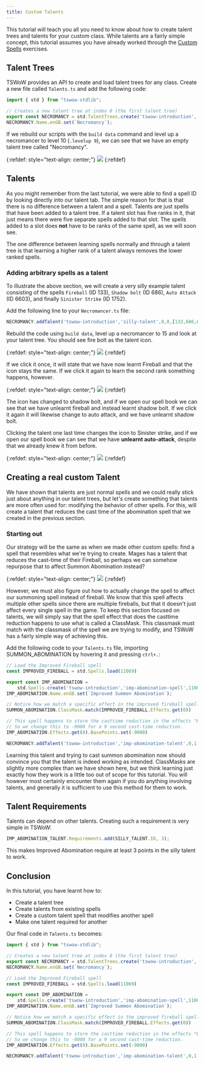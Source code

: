 ```yaml
---
title: Custom Talents
---
```


This tutorial will teach you all you need to know about how to create talent trees and talents for your custom class. While talents are a fairly simple concept, this tutorial assumes you have already worked through the [Custom Spells](5_CustomSpells.md) exercises.

## Talent Trees

TSWoW provides an API to create and load talent trees for any class. Create a new file called `Talents.ts` and add the following code: 

```ts
import { std } from "tswow-stdlib";

// Creates a new talent tree at index 0 (the first talent tree)
export const NECROMANCY = std.TalentTrees.create('tswow-introduction','tswow',0,[NECROMANCER_CLASS.ID])
NECROMANCY.Name.enGB.set(`Necromancy`);
```

If we rebuild our scripts with the `build data` command and level up a necromancer to level 10 (`.levelup 9`), we can see that we have an empty talent tree called "Necromancy".

{:refdef: style="text-align: center;"}
![](../necromancy-talents.png)
{:refdef}

## Talents
As you might remember from the last tutorial, we were able to find a spell ID by looking directly into our talent tab. The simple reason for that is that there is no difference between a talent and a spell. Talents are just spells that have been added to a talent tree. If a talent slot has five ranks in it, that just means there were five separate spells added to that slot. The spells added to a slot does **not** have to be ranks of the same spell, as we will soon see.

The one difference between learning spells normally and through a talent tree is that learning a higher rank of a talent always removes the lower ranked spells.

### Adding arbitrary spells as a talent

To illustrate the above section, we will create a very silly example talent consisting of the spells `Fireball` (ID 133), `Shadow bolt` (ID 686), `Auto Attack` (ID 6603), and finally `Sinister Strike` (ID 1752). 

Add the following line to your `Necromancer.ts` file: 

```ts
NECROMANCY.addTalent('tswow-introduction','silly-talent',0,0,[133,686,6603,1752])
```

Rebuild the code using `build data`, level up a necromancer to 15 and look at your talent tree. You should see fire bolt as the talent icon.

{:refdef: style="text-align: center;"}
![](../fireball-talent.png)
{:refdef}

If we click it once, it will state that we have now learnt Fireball and that the icon stays the same. If we click it again to learn the second rank something happens, however. 

{:refdef: style="text-align: center;"}
![](../shadowbolt-talent.png)
{:refdef}

The icon has changed to shadow bolt, and if we open our spell book we can see that we have unlearnt fireball and instead learnt shadow bolt. If we click it again it will likewise change to auto attack, and we have unlearnt shadow bolt.

Clicking the talent one last time changes the icon to Sinister strike, and if we open our spell book we can see that we have **unlearnt auto-attack**, despite that we already knew it from before. 

{:refdef: style="text-align: center;"}
![](../no-autoattack.png)
{:refdef}

## Creating a real custom Talent

We have shown that talents are just normal spells and we could really stick just about anything in our talent trees, but let's create something that talents are more often used for: modifying the behavior of other spells. For this, will create a talent that reduces the cast time of the abomination spell that we created in the previous section.

### Starting out

Our strategy will be the same as when we made other custom spells: find a spell that resembles what we're trying to create. Mages has a talent that reduces the cast-time of their Fireball, so perhaps we can somehow repurpose that to affect Summon Abomination instead?

{:refdef: style="text-align: center;"}
![](../imp-fireball.png)
{:refdef}

However, we must also figure out how to actually change the spell to affect our summoning spell instead of fireball. We know that this spell affects multiple other spells since there are multiple fireballs, but that it doesn't just affect every single spell in the game. To keep this section focused on talents, we will simply say that the spell effect that does the casttime reduction happens to use what is called a ClassMask. This classmask must match with the classmask of the spell we are trying to modify, and TSWoW has a fairly simple way of achieving this.

Add the following code to your `Talents.ts` file, importing SUMMON_ABOMINATION by hovering it and pressing `ctrl+.`:

```ts
// Load the Improved Fireball spell
const IMPROVED_FIREBALL = std.Spells.load(11069)

export const IMP_ABOMINATION = 
    std.Spells.create('tswow-introduction','imp-abomination-spell',11069)
IMP_ABOMINATION.Name.enGB.set(`Improved Summon Abomination`);

// Notice how we match a specific effect in the improved fireball spell
SUMMON_ABOMINATION.ClassMask.match(IMPROVED_FIREBALL.Effects.get(0))

// This spell happens to store the casttime reduction in the effects "BasePoints" field
// So we change this to -9000 for a 9 second cast-time reduction.
IMP_ABOMINATION.Effects.get(0).BasePoints.set(-9000)

NECROMANCY.addTalent('tswow-introduction','imp-abomination-talent',0,1,[IMP_ABOMINATION.ID])
```
Learning this talent and trying to cast summon abomination now should convince you that the talent is indeed working as intended. ClassMasks are slightly more complex than we have shown here, but we think learning just exactly how they work is a little too out of scope for this tutorial. You will however most certainly encounter them again if you do anything involving talents, and generally it is sufficient to use this method for them to work. 

## Talent Requirements

Talents can depend on other talents. Creating such a requirement is very simple in TSWoW:

```ts
IMP_ABOMINATION_TALENT.Requirements.add(SILLY_TALENT.ID, 3);
```

This makes Improved Abomination require at least 3 points in the silly talent to work.

## Conclusion

In this tutorial, you have learnt how to:

- Create a talent tree
- Create talents from existing spells
- Create a custom talent spell that modifies another spell
- Make one talent required for another

Our final code in `Talents.ts` becomes:

```ts
import { std } from "tswow-stdlib";

// Creates a new talent tree at index 0 (the first talent tree)
export const NECROMANCY = std.TalentTrees.create('tswow-introduction','tswow',0,[NECROMANCER_CLASS.ID])
NECROMANCY.Name.enGB.set(`Necromancy`);

// Load the Improved Fireball spell
const IMPROVED_FIREBALL = std.Spells.load(11069)

export const IMP_ABOMINATION = 
    std.Spells.create('tswow-introduction','imp-abomination-spell',11069)
IMP_ABOMINATION.Name.enGB.set(`Improved Summon Abomination`);

// Notice how we match a specific effect in the improved fireball spell
SUMMON_ABOMINATION.ClassMask.match(IMPROVED_FIREBALL.Effects.get(0))

// This spell happens to store the casttime reduction in the effects "BasePoints" field
// So we change this to -9000 for a 9 second cast-time reduction.
IMP_ABOMINATION.Effects.get(0).BasePoints.set(-9000)

NECROMANCY.addTalent('tswow-introduction','imp-abomination-talent',0,1,[IMP_ABOMINATION.ID])
```